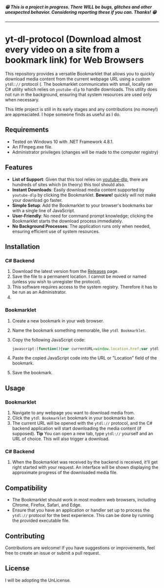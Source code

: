 ##### 😁 This is a project in progress. There WILL be bugs, glitches and other unexpected behavior. Considering reporting these if you can. Thanks! 😁

<hr>

# yt-dl-protocol (Download almost every video on a site from a bookmark link) for Web Browsers

This repository provides a versatile Bookmarklet that allows you to quickly download media content from the current webpage URL using a custom `ytdl://` protocol (. The bookmarklet communicates with small, locally ran C# utility which relies on `youtube-dlp` to handle downloads. This utility does not run in the background, ensuring that system resources are used only when necessary.

This little project is still in its early stages and any contributions (no money!) are appreaciated. I hope someone finds as useful as I do.

## Requirements
- Tested on Windows 10 with .NET Framework 4.8.1.
- An FFmpeg.exe file.
- Administrator privileges (changes will be made to the computer registry)

## Features
- **List of Support**: Given that this tool relies on [youtube-dlp](youtube-dlp), there are hundreds of sites which (in theory) this tool should also.
- **Instant Downloads**: Easily download media content supported by `youtube-dlp` by clicking the Bookmarklet. **Beware!** quickly will not make your download go faster.
- **Simple Setup**: Add the Bookmarklet to your browser's bookmarks bar with a single line of JavaScript.
- **User-Friendly**: No need for command prompt knowledge; clicking the Bookmarklet starts the download process immediately.
- **No Background Processes**: The application runs only when needed, ensuring efficient use of system resources.

## Installation

### C# Backend

1. Download the latest version from the [Releases](Releases) page.
2. Save the file to a permanent location. I cannot be moved or named (unless you wish to unregister the protocol).
3. This software requires access to the system registry. Therefore it has to be run as an Administrator.
4. 
### Bookmarklet

1. Create a new bookmark in your web browser.
2. Name the bookmark something memorable, like `ytdl Bookmarklet`.
3. Copy the following JavaScript code:

    ```javascript
    javascript:(function(){var currentURL=window.location.href;var ytdlURL='ytdl://'+currentURL;window.open(ytdlURL,'_self');})();
    ```

4. Paste the copied JavaScript code into the URL or "Location" field of the bookmark.
5. Save the bookmark.

## Usage

### Bookmarklet

1. Navigate to any webpage you want to download media from.
2. Click the `ytdl Bookmarklet` bookmark in your bookmarks bar.
3. The current URL will be opened with the `ytdl://` protocol, and the C# backend application will start downloading the media content (if supposed).
**Tip** You can open a new tab, type `ytdl://` yourself and an URL of choice. This will also trigger a download.

### C# Backend
1. When the Bookmarklet was received by the backend is received, it'll get right started with your request. An interface will be shown displaying the approximate progress of the downloaded media file.

## Compatibility

- The Bookmarklet should work in most modern web browsers, including Chrome, Firefox, Safari, and Edge.
- Ensure that you have an application or handler set up to process the `ytdl://` protocol for the best experience. This can be done by running the provided executable file.

## Contributing

Contributions are welcome! If you have suggestions or improvements, feel free to create an issue or submit a pull request.

## License

I will be adopting the UnLicense.
